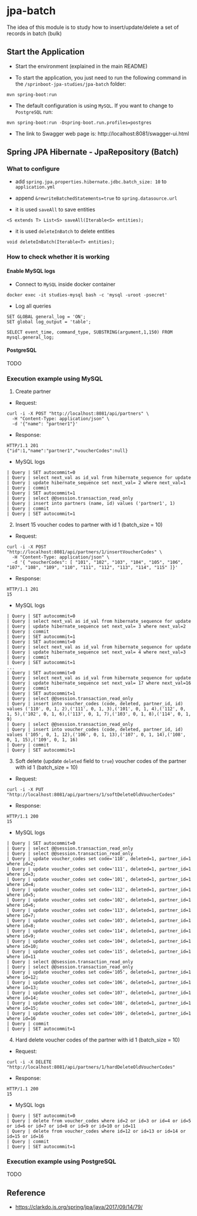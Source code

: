 # jpa-batch

The idea of this module is to study how to insert/update/delete a set of records in batch (bulk)

## Start the Application

- Start the environment (explained in the main README)

- To start the application, you just need to run the following command in the `/sprinboot-jpa-studies/jpa-batch` folder:
```
mvn spring-boot:run
```

- The default configuration is using `MySQL`. If you want to change to `PostgreSQL` run:
```
mvn spring-boot:run -Dspring-boot.run.profiles=postgres
```

- The link to Swagger web page is: http://localhost:8081/swagger-ui.html

## Spring JPA Hibernate - JpaRepository (Batch)

### What to configure

- add `spring.jpa.properties.hibernate.jdbc.batch_size: 10` to `application.yml`

- append `&rewriteBatchedStatements=true` to `spring.datasource.url`

- it is used `saveAll` to save entities
```
<S extends T> List<S> saveAll(Iterable<S> entities);
```

- it is used `deleteInBatch` to delete entities
```
void deleteInBatch(Iterable<T> entities);
```

### How to check whether it is working

#### Enable MySQL logs

- Connect to `MySQL` inside docker container
```
docker exec -it studies-mysql bash -c 'mysql -uroot -psecret'
```

- Log all queries
```
SET GLOBAL general_log = 'ON';
SET global log_output = 'table';

SELECT event_time, command_type, SUBSTRING(argument,1,150) FROM mysql.general_log;
```

#### PostgreSQL

TODO

### Execution example using MySQL

1. Create partner

- Request:
```
curl -i -X POST "http://localhost:8081/api/partners" \
  -H "Content-Type: application/json" \
  -d '{"name": "partner1"}'
```

- Response:
```
HTTP/1.1 201
{"id":1,"name":"partner1","voucherCodes":null}
```

- MySQL logs
```
| Query | SET autocommit=0
| Query | select next_val as id_val from hibernate_sequence for update
| Query | update hibernate_sequence set next_val= 2 where next_val=1
| Query | commit
| Query | SET autocommit=1
| Query | select @@session.transaction_read_only
| Query | insert into partners (name, id) values ('partner1', 1)
| Query | commit
| Query | SET autocommit=1
```

2. Insert 15 voucher codes to partner with id 1 (batch_size = 10)

- Request:
```
curl -i -X POST "http://localhost:8081/api/partners/1/insertVoucherCodes" \
  -H "Content-Type: application/json" \
  -d '{ "voucherCodes": [ "101", "102", "103", "104", "105", "106", "107", "108", "109", "110", "111", "112", "113", "114", "115" ]}'
```

- Response:
```
HTTP/1.1 201
15
```

- MySQL logs
```
| Query | SET autocommit=0
| Query | select next_val as id_val from hibernate_sequence for update
| Query | update hibernate_sequence set next_val= 3 where next_val=2
| Query | commit
| Query | SET autocommit=1
| Query | SET autocommit=0
| Query | select next_val as id_val from hibernate_sequence for update
| Query | update hibernate_sequence set next_val= 4 where next_val=3
| Query | commit
| Query | SET autocommit=1
...
| Query | SET autocommit=0
| Query | select next_val as id_val from hibernate_sequence for update
| Query | update hibernate_sequence set next_val= 17 where next_val=16
| Query | commit
| Query | SET autocommit=1
| Query | select @@session.transaction_read_only
| Query | insert into voucher_codes (code, deleted, partner_id, id) values ('110', 0, 1, 2),('111', 0, 1, 3),('101', 0, 1, 4),('112', 0, 1, 5),('102', 0, 1, 6),('113', 0, 1, 7),('103', 0, 1, 8),('114', 0, 1, 9)
| Query | select @@session.transaction_read_only
| Query | insert into voucher_codes (code, deleted, partner_id, id) values ('105', 0, 1, 12),('106', 0, 1, 13),('107', 0, 1, 14),('108', 0, 1, 15),('109', 0, 1, 16)
| Query | commit
| Query | SET autocommit=1
```

3. Soft delete (update `deleted` field to `true`) voucher codes of the partner with id 1 (batch_size = 10)

- Request:
```
curl -i -X PUT "http://localhost:8081/api/partners/1/softDeleteOldVoucherCodes"
```

- Response:
```
HTTP/1.1 200
15
```

- MySQL logs
```
| Query | SET autocommit=0
| Query | select @@session.transaction_read_only
| Query | select @@session.transaction_read_only
| Query | update voucher_codes set code='110', deleted=1, partner_id=1 where id=2;
| Query | update voucher_codes set code='111', deleted=1, partner_id=1 where id=3;
| Query | update voucher_codes set code='101', deleted=1, partner_id=1 where id=4;
| Query | update voucher_codes set code='112', deleted=1, partner_id=1 where id=5;
| Query | update voucher_codes set code='102', deleted=1, partner_id=1 where id=6;
| Query | update voucher_codes set code='113', deleted=1, partner_id=1 where id=7;
| Query | update voucher_codes set code='103', deleted=1, partner_id=1 where id=8;
| Query | update voucher_codes set code='114', deleted=1, partner_id=1 where id=9;
| Query | update voucher_codes set code='104', deleted=1, partner_id=1 where id=10;
| Query | update voucher_codes set code='115', deleted=1, partner_id=1 where id=11
| Query | select @@session.transaction_read_only
| Query | select @@session.transaction_read_only
| Query | update voucher_codes set code='105', deleted=1, partner_id=1 where id=12;
| Query | update voucher_codes set code='106', deleted=1, partner_id=1 where id=13;
| Query | update voucher_codes set code='107', deleted=1, partner_id=1 where id=14;
| Query | update voucher_codes set code='108', deleted=1, partner_id=1 where id=15;
| Query | update voucher_codes set code='109', deleted=1, partner_id=1 where id=16 
| Query | commit
| Query | SET autocommit=1
```

4. Hard delete voucher codes of the partner with id 1 (batch_size = 10)

- Request:
```
curl -i -X DELETE "http://localhost:8081/api/partners/1/hardDeleteOldVoucherCodes"
```

- Response:
```
HTTP/1.1 200 
15
```

- MySQL logs
```
| Query | SET autocommit=0
| Query | delete from voucher_codes where id=2 or id=3 or id=4 or id=5 or id=6 or id=7 or id=8 or id=9 or id=10 or id=11
| Query | delete from voucher_codes where id=12 or id=13 or id=14 or id=15 or id=16
| Query | commit
| Query | SET autocommit=1
```

### Execution example using PostgreSQL

TODO

## Reference

- https://clarkdo.js.org/spring/jpa/java/2017/09/14/79/